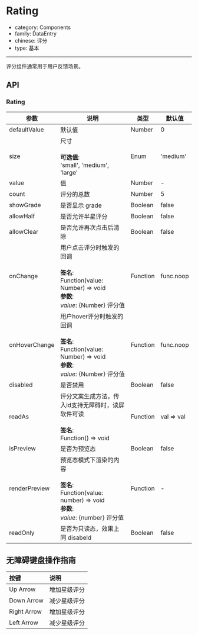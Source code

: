 # Rating

-   category: Components
-   family: DataEntry
-   chinese: 评分
-   type: 基本

---

评分组件通常用于用户反馈场景。

## API

### Rating

| 参数            | 说明                                                                                                         | 类型       | 默认值        |
| ------------- | ---------------------------------------------------------------------------------------------------------- | -------- | ---------- |
| defaultValue  | 默认值                                                                                                        | Number   | 0          |
| size          | 尺寸<br/><br/>**可选值**:<br/>'small', 'medium', 'large'                                                        | Enum     | 'medium'   |
| value         | 值                                                                                                          | Number   | -          |
| count         | 评分的总数                                                                                                      | Number   | 5          |
| showGrade     | 是否显示 grade                                                                                                 | Boolean  | false      |
| allowHalf     | 是否允许半星评分                                                                                                   | Boolean  | false      |
| allowClear    | 是否允许再次点击后清除                                                                                                | Boolean  | false      |
| onChange      | 用户点击评分时触发的回调<br/><br/>**签名**:<br/>Function(value: Number) => void<br/>**参数**:<br/>_value_: {Number} 评分值    | Function | func.noop  |
| onHoverChange | 用户hover评分时触发的回调<br/><br/>**签名**:<br/>Function(value: Number) => void<br/>**参数**:<br/>_value_: {Number} 评分值 | Function | func.noop  |
| disabled      | 是否禁用                                                                                                       | Boolean  | false      |
| readAs        | 评分文案生成方法，传入id支持无障碍时，读屏软件可读<br/><br/>**签名**:<br/>Function() => void                                         | Function | val => val |
| isPreview     | 是否为预览态                                                                                                     | Boolean  | false      |
| renderPreview | 预览态模式下渲染的内容<br/><br/>**签名**:<br/>Function(value: number) => void<br/>**参数**:<br/>_value_: {number} 评分值     | Function | -          |
| readOnly      | 是否为只读态，效果上同 disabeld                                                                                       | Boolean  | false      |

## 无障碍键盘操作指南

| 按键          | 说明     |
| :---------- | :----- |
| Up Arrow    | 增加星级评分 |
| Down Arrow  | 减少星级评分 |
| Right Arrow | 增加星级评分 |
| Left Arrow  | 减少星级评分 |
